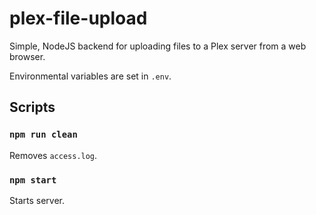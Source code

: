 # plex-file-upload

Simple, NodeJS backend for uploading files to a Plex server from a web browser.

Environmental variables are set in `.env`.

## Scripts
### `npm run clean`
Removes `access.log`. 

### `npm start`
Starts server.


